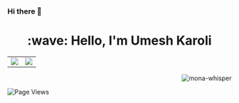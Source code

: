 ### Hi there 👋
<h1 align="center">:wave: Hello, I'm Umesh Karoli</h1>
<table align="center" cellspacing="0" cellpadding="0" border="0">
  <tr>
    <td>
      <a href="https://github.com/KAROLIUMESH">
        <img src="https://github-readme-stats.vercel.app/api?username=KAROLIUMESH&show_icons=true&include_all_commits=true&theme=tokyonight">
      <a/>
    </td>
    <td>
      <a href="https://github.com/KAROLIUMESH">
        <img src="https://github-readme-stats.vercel.app/api/top-langs/?username=KAROLIUMESH&layout=compact&theme=tokyonight">
      <a/>
    </td>
   </tr>
</table>
<p align="right"> <img src="https://github.githubassets.com/images/mona-whisper.gif" title="mona-whisper"></p>
<p align="left"> <img src="https://komarev.com/ghpvc/?username=KAROLIUMESH&label=Views&color=blue&style=plastic" alt="Page Views" />
<!--
**KAROLIUMESH/KAROLIUMESH** is a ✨ _special_ ✨ repository because its `README.md` (this file) appears on your GitHub profile.

Here are some ideas to get you started:

- 🔭 I’m currently working on ...
- 🌱 I’m currently learning ...
- 👯 I’m looking to collaborate on ...
- 🤔 I’m looking for help with ...
- 💬 Ask me about ...
- 📫 How to reach me: ...
- 😄 Pronouns: ...
- ⚡ Fun fact: ...
-->
